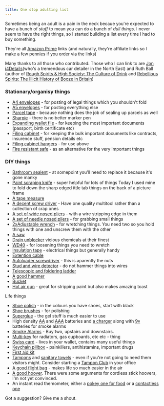 ```yaml
--- 
title: One stop adulting list
---
```


Sometimes being an adult is a pain in the neck becaue you're expected to have a bunch of *stuff* to mean you can do a bunch of *dull things*.  I never seem to have the right things, so I started building a list every time I had to buy something.

They're all [Amazon Prime](http://www.amazon.co.uk/tryprimefree?tag=wwwcoldclimat-21) links (and naturally, they're affiliate links so I make a few pennies if you order via the links)

Many thanks to all those who contributed.  Those who I can link to are [Jon i4Details](http://www.i-4detail.co.uk/)(who's a tremendous car detailer in the North East) and Ruth Ball (author of [Rough Spirits & High Society: The Culture of Drink](https://amzn.to/2HoqeYk) and [Rebellious Spirits: The Illicit History of Booze in Britain](https://amzn.to/2IIdKdC))


### Stationary/organisy things

* [A4 envelopes](https://amzn.to/2uYFw3u) - for posting of legal things which you shouldn't fold
* [A5 envelopes](https://amzn.to/2GIifbt) - for posting everything else
* [Parcel tape](https://amzn.to/2Juajbr) - because nothing does the job of sealing up parcels as well
* [Sharpie](https://amzn.to/2JvmNzU) - there is no better marker pen
* [Expanding wallet file](https://amzn.to/2qo9ZCm) - for keeping the most important documents (passport, birth certificate etc)
* [Filing cabinet](https://amzn.to/2qjWkNo) - for keeping the bulk important documents like contracts, insurence stuff, pension details etc
* [Filing cabinet hangers](https://amzn.to/2qjvZiI) - for use above
* [Fire resistant safe](https://amzn.to/2HbRqMc) - as an alternative for the very important things


### DIY things

* [Bathroom sealent](https://amzn.to/2JpU3IJ) - at somepoint you'll need to replace it because it's gone manky
* [Paint scraping knife](https://amzn.to/2HifKK1) - super helpful for lots of things  Today  I used mine to fold down the sharp edged ittle tab things on the back of a picture frame
* [A tape measure](https://amzn.to/2JtXAWc)
* [A decent screw driver](https://amzn.to/2GM9LzW) - Have one quality multitool rather than a collection of crap ones
* [A set of wide nosed pliers](https://amzn.to/2qkZ9hB) - with a wire stripping edge in them
* [A set of needle nosed pliers](https://amzn.to/2HbQ6sU) - for grabbing small things
* [2xAdjustable wrench](https://amzn.to/2qfQE7f) - for wretching things. You need two so you hold things with one and unscrew them with the other
* [A saw](https://amzn.to/2qgnN20)
* [Drain unblocker](https://amzn.to/2uYJMju) vicious chemicals at their finest
* [WD40](https://amzn.to/2JuDc7B) - for loosening things you need to wretch
* [Insulation tape](https://amzn.to/2qigarB) - electrical things but generally handy
* [Extention cable](https://amzn.to/2GHth0F)
* [Autoloader screwdriver](https://amzn.to/2HnQX7j) - this is aparently the nuts
* [Stud and wire detector](https://amzn.to/2v5Fl6u) - do not hammer things into wires
* [Telescopic and foldering ladder](https://amzn.to/2Hr0B9k)
* [A good hammer](https://amzn.to/2GNC9lo)
* [Bucket](https://amzn.to/2qkCeCV)
* [Hot air gun](https://amzn.to/2HnhLVb) - great for stripping paint but also makes amazing toast



Life things
* [Shoe polish](https://amzn.to/2GMn57r) - in the colours you have shoes, start with black
* [Shoe brushes](https://amzn.to/2EAAHNv) - for polishing
* [Superglue](https://amzn.to/2GNyKTE) - the gel stuff is much easier to use
* High density [AA](https://amzn.to/2GToSUA) and [AAA](https://amzn.to/2Hpm824) batteries and [a charger](https://amzn.to/2IJLd7B) along with [9v](https://amzn.to/2GPVDSy) batteries for smoke alarms
* [Smoke Alarms](https://amzn.to/2HpqRRo) - Buy two, upstairs and downstairs.
* [Multi-key](https://amzn.to/2GM9Wr1) for radiators, gas cupboards, etc etc - thing
* [Swiss card](https://amzn.to/2GRXpq0) - lives in your wallet, contains many useful things
* [Keychain pillbox](https://amzn.to/2GN0sA6) - painkillers, antihistamins, important drugs
* [First aid kit](https://amzn.to/2HoWLxx) 
* [Tampons](https://amzn.to/2HqqaHC) and [sanitary towels](https://amzn.to/2v7V2u6) - even if you're not going to need them visitors might. Consider starting a [Tampon Club](http://www.tampon.club/) in your office
* [A good flight bag](https://amzn.to/2EBICK7) - makes life so much easier in the air
* [A good hoover](https://amzn.to/2EAyuSa).  There were some arguments for cordless stick hoovers, I'm not yet convinced.
* An instant read themometer, either a [pokey one for food](https://amzn.to/2H9t59X) or a [contactless one](https://amzn.to/2qj3IYK)

Got a suggestion?  Give me a shout.




